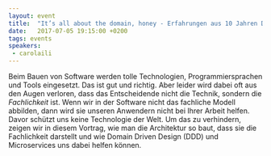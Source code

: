 ```yaml
---
layout: event
title:  "It’s all about the domain, honey - Erfahrungen aus 10 Jahren Domain Driven Design"
date:   2017-07-05 19:15:00 +0200
tags: events
speakers: 
 - carolaili
---
```


Beim Bauen von Software werden tolle Technologien, Programmiersprachen und Tools eingesetzt. Das ist gut und richtig. Aber leider wird dabei oft aus den Augen verloren, dass das Entscheidende nicht die Technik, sondern die *Fachlichkeit* ist. Wenn wir in der Software nicht das fachliche Modell abbilden, dann wird sie unseren Anwendern nicht bei Ihrer Arbeit helfen. Davor schützt uns keine Technologie der Welt. Um das zu verhindern, zeigen wir in diesem Vortrag, wie man die Architektur so baut, dass sie die Fachlichkeit darstellt und wie Domain Driven Design (DDD) und Microservices uns dabei helfen können.